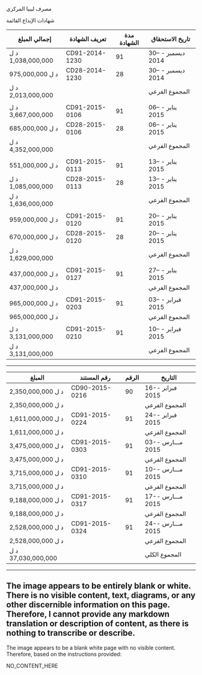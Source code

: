 مصرف ليبيا المركزي

شهادات الإيداع القائمة

| إجمالي المبلغ | تعريف الشهادة | مدة الشهادة | تاريخ الاستحقاق |
|---------------|----------------|-------------|-----------------|
| د ل 1,038,000,000 | CD91-2014-1230 | 91 | 30– ديسمبر - 2014 |
| د ل 975,000,000 | CD28-2014-1230 | 28 | 30– ديسمبر - 2014 |
| د ل 2,013,000,000 | | | المجموع الفرعي |
| | | | |
| د ل 3,667,000,000 | CD91-2015-0106 | 91 | 06– يناير - 2015 |
| د ل 685,000,000 | CD28-2015-0106 | 28 | 06– يناير - 2015 |
| د ل 4,352,000,000 | | | المجموع الفرعي |
| | | | |
| د ل 551,000,000 | CD91-2015-0113 | 91 | 13– يناير - 2015 |
| د ل 1,085,000,000 | CD28-2015-0113 | 28 | 13– يناير - 2015 |
| د ل 1,636,000,000 | | | المجموع الفرعي |
| | | | |
| د ل 959,000,000 | CD91-2015-0120 | 91 | 20– يناير - 2015 |
| د ل 670,000,000 | CD28-2015-0120 | 28 | 20– يناير - 2015 |
| د ل 1,629,000,000 | | | المجموع الفرعي |
| | | | |
| د ل 437,000,000 | CD91-2015-0127 | 91 | 27– يناير - 2015 |
| د ل 437,000,000 | | | المجموع الفرعي |
| | | | |
| د ل 965,000,000 | CD91-2015-0203 | 91 | 03– فبراير - 2015 |
| د ل 965,000,000 | | | المجموع الفرعي |
| | | | |
| د ل 3,131,000,000 | CD91-2015-0210 | 91 | 10– فبراير - 2015 |
| د ل 3,131,000,000 | | | المجموع الفرعي |
---
| المبلغ | رقم المستند | الرقم | التاريخ |
|------|------------|------|--------|
| د ل 2,350,000,000 | CD90-2015-0216 | 90 | 16-فبراير - 2015 |
| د ل 2,350,000,000 | | | المجموع الفرعي |
| د ل 1,611,000,000 | CD91-2015-0224 | 91 | 24-فبراير - 2015 |
| د ل 1,611,000,000 | | | المجموع الفرعي |
| د ل 3,475,000,000 | CD91-2015-0303 | 91 | 03-مـــارس - 2015 |
| د ل 3,475,000,000 | | | المجموع الفرعي |
| د ل 3,715,000,000 | CD91-2015-0310 | 91 | 10-مـــارس - 2015 |
| د ل 3,715,000,000 | | | المجموع الفرعي |
| د ل 9,188,000,000 | CD91-2015-0317 | 91 | 17-مـــارس - 2015 |
| د ل 9,188,000,000 | | | المجموع الفرعي |
| د ل 2,528,000,000 | CD91-2015-0324 | 91 | 24-مـــارس - 2015 |
| د ل 2,528,000,000 | | | المجموع الفرعي |
| د ل 37,030,000,000 | | | المجموع الكلي |
---
The image appears to be entirely blank or white. There is no visible content, text, diagrams, or any other discernible information on this page. Therefore, I cannot provide any markdown translation or description of content, as there is nothing to transcribe or describe.
---
The image appears to be a blank white page with no visible content. Therefore, based on the instructions provided:

NO_CONTENT_HERE
